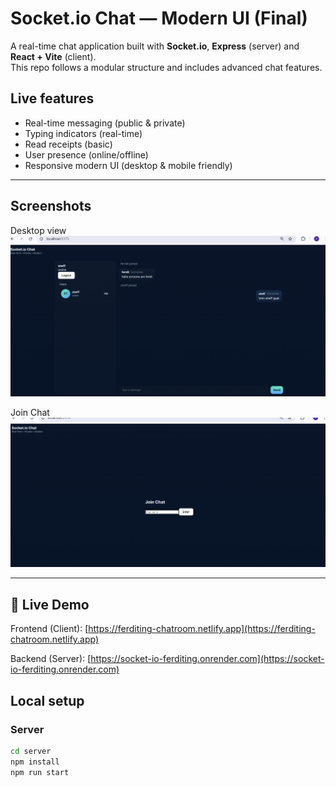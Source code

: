 # Socket.io Chat — Modern UI (Final)

A real-time chat application built with **Socket.io**, **Express** (server) and **React + Vite** (client).  
This repo follows a modular structure and includes advanced chat features.

## Live features
- Real-time messaging (public & private)
- Typing indicators (real-time)
- Read receipts (basic)
- User presence (online/offline)
- Responsive modern UI (desktop & mobile friendly)

---

## Screenshots


Desktop view  
![Desktop chat view](./screenshots/desktop.png)

Join Chat 
![Join Chat chat view](./screenshots/joinchat.png)


---
## 🚀 Live Demo
Frontend (Client): [https://ferditing-chatroom.netlify.app](https://ferditing-chatroom.netlify.app)

Backend (Server): [https://socket-io-ferditing.onrender.com](https://socket-io-ferditing.onrender.com)



## Local setup

### Server
```bash
cd server
npm install
npm run start




